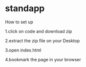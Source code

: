 # standapp
How to set up

1.click on code and download zip

2.extract the zip file on your Desktop

3.open index.html

4.bookmark the page in your browser
